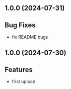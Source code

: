## 1.0.0 (2024-07-31)

## Bug Fixes

- fix README bugs

## 1.0.0 (2024-07-30)

## Features

- first upload
